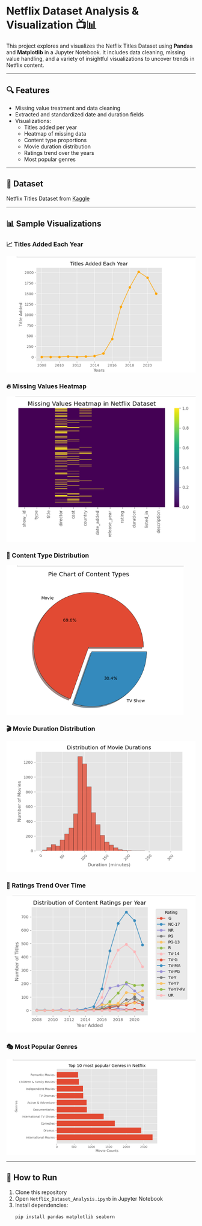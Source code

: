 # Netflix Dataset Analysis & Visualization 📺📊

This project explores and visualizes the Netflix Titles Dataset using **Pandas** and **Matplotlib** in a Jupyter Notebook. It includes data cleaning, missing value handling, and a variety of insightful visualizations to uncover trends in Netflix content.

---

## 🔍 Features

- Missing value treatment and data cleaning
- Extracted and standardized date and duration fields
- Visualizations:
  - Titles added per year
  - Heatmap of missing data
  - Content type proportions
  - Movie duration distribution
  - Ratings trend over the years
  - Most popular genres

---

## 📁 Dataset

Netflix Titles Dataset from [Kaggle](https://www.kaggle.com/datasets/shivamb/netflix-shows)

---

## 📊 Sample Visualizations

### 📈 Titles Added Each Year
![Line Plot](images/line_plot.png)

### 🔥 Missing Values Heatmap
![Heatmap](images/heatmap.png)

### 🥧 Content Type Distribution
![Pie Chart](images/pie_chart.png)

### 🎬 Movie Duration Distribution
![Histogram](images/movie_duration_hist.png)

### 🎯 Ratings Trend Over Time
![Ratings Line](images/rating_trend.png)

### 🎭 Most Popular Genres
![Genres](images/most_popular_genres.png)

---

## 🚀 How to Run

1. Clone this repository
2. Open `Netflix_Dataset_Analysis.ipynb` in Jupyter Notebook
3. Install dependencies:
   ```bash
   pip install pandas matplotlib seaborn

